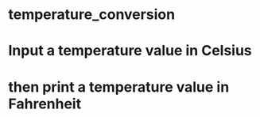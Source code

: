 # temperature_conversion
# Input a temperature value in Celsius
# then print a temperature value in Fahrenheit
